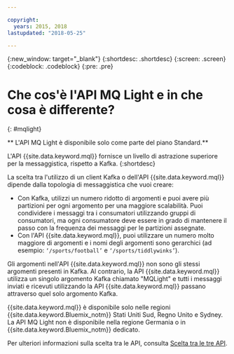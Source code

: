 ```yaml
---

copyright:
  years: 2015, 2018
lastupdated: "2018-05-25"

---
```


{:new_window: target="_blank"}
{:shortdesc: .shortdesc}
{:screen: .screen}
{:codeblock: .codeblock}
{:pre: .pre}

# Che cos'è l'API MQ Light e in che cosa è differente?
{: #mqlight}

** L'API MQ Light è disponibile solo come parte del piano Standard.**
<br/>

L'API {{site.data.keyword.mql}} fornisce un livello di astrazione superiore per la messaggistica, rispetto a Kafka.
{:shortdesc}

La scelta tra l'utilizzo di un client Kafka o dell'API {{site.data.keyword.mql}} dipende dalla topologia di messaggistica che vuoi
creare:

* Con Kafka, utilizzi un numero ridotto di argomenti e puoi avere più partizioni per ogni argomento per una maggiore scalabilità. Puoi condividere i messaggi tra i consumatori utilizzando gruppi di consumatori, ma ogni consumatore deve essere in grado di mantenere il passo con la frequenza dei messaggi per le partizioni assegnate.
* Con l'API {{site.data.keyword.mql}}, puoi utilizzare un numero molto maggiore di argomenti e i nomi degli argomenti sono gerarchici (ad esempio: <code>‘/sports/football’</code> e <code>‘/sports/tiddlywinks’</code>). 

Gli argomenti nell'API {{site.data.keyword.mql}} non sono gli stessi
argomenti presenti in Kafka. Al contrario, la API {{site.data.keyword.mql}} utilizza
un singolo argomento Kafka chiamato "MQLight" e tutti i messaggi inviati e ricevuti utilizzando la API {{site.data.keyword.mql}} passano attraverso quel solo argomento Kafka.

{{site.data.keyword.mql}} è disponibile solo nelle regioni
{{site.data.keyword.Bluemix_notm}} Stati Uniti Sud, Regno Unito e Sydney. La API MQ Light non è disponibile nella regione Germania o in
{{site.data.keyword.Bluemix_notm}} dedicato.

<!-- begin STAGING ONLY -->
Per ulteriori informazioni sulla scelta tra le API, consulta [Scelta tra le tre API](/docs/services/EventStreams/eventstreams087.html).
<!-- end STAGING ONLY -->

